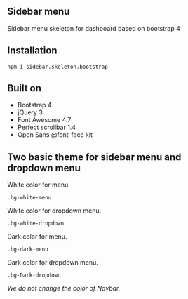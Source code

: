 
## Sidebar menu

Sidebar menu skeleton for dashboard based on bootstrap 4

## Installation

```
npm i sidebar.skeleton.bootstrap
```

## Built on

- Bootstrap 4
- jQuery 3
- Font Awesome 4.7
- Perfect scrollbar 1.4
- Open Sans @font-face kit

## Two basic theme for sidebar menu and dropdown menu

White color for menu.

```
.bg-white-menu
```

White color for dropdown menu.

```
.bg-white-dropdown
```

Dark color for menu.

```
.bg-dark-menu
```

Dark color for dropdown menu.

```
.bg-Dark-dropdown
```

*We do not change the color of Navbar.*
